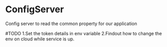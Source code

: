 # ConfigServer
Config server to read the common property for our application

#TODO
1.Set the token details in env variable
2.Findout how to change the env on cloud while service is up.
